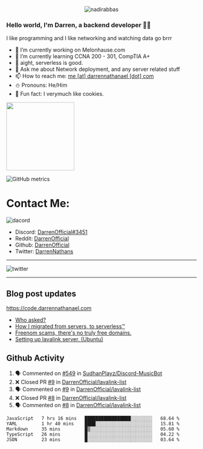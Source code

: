<p align="center"> <img src="https://komarev.com/ghpvc/?username=DarrenOfficial&label=Profile%20views&color=0e75b6&style=flat" alt="nadirabbas" /> </p>

### Hello world, I'm Darren, a backend developer 👨‍💻
I like programming and I like networking and watching data go brrr



- 🔭 I’m currently working on Melonhause.com 
- 🌴 I’m currently learning CCNA 200 - 301, CompTIA A+ 
- 🚀 aight, serverless is good.
- 💬 Ask me about Network deployment, and any server related stuff 
- 📫 How to reach me: [me [at] darrennathanael [dot] com](mailto:me@darrennathanael.com) 
- ⛄️ Pronouns: He/Him 
- 🍪 Fun fact: I verymuch like cookies. 



<img float="center" height="180em" src="https://github-readme-stats.vercel.app/api?hide_border=true&username=DarrenOfficial&show_icons=true&count_private=true&bg_color=00000000&title_color=7F7F7F&icon_color=7F7F7F&text_color=7F7F7F" />


![GitHub metrics](https://metrics.lecoq.io/DarrenOfficial)  


# Contact Me:

![dacord](https://discord.c99.nl/widget/theme-1/508296903960821771.png)

- Discord: [DarrenOfficial#3451](https://discord.com/users/508296903960821771)
- Reddit: [DarrenOfficial](https://reddit.com/u/DarrenOfficiallol)
- Github: [DarrenOfficial](https://github.com/DarrenOfficial)
- Twitter: [DarrenNathans](https://twitter.com/DarrenNathans)


---

<img alt="twitter" src="https://github-readme-twitter.gazf.vercel.app/api?id=DarrenNathans&layout=wide" />


---

## Blog post updates
https://code.darrennathanael.com
<!-- BLOG-POST-LIST:START -->
- [Who asked?](https://code.darrennathanael.com/who-asked)
- [How I migrated from servers, to serverless™](https://code.darrennathanael.com/how-i-migrated-from-servers-to-serverlesstm)
- [Freenom scams, there&#39;s no truly free domains.](https://code.darrennathanael.com/freenom-scams-theres-no-truly-free-domains)
- [Setting up lavalink server. &lpar;Ubuntu&rpar;](https://code.darrennathanael.com/setting-up-lavalink-server-ubuntu)
<!-- BLOG-POST-LIST:END -->


## Github Activity
<!--START_SECTION:activity-->
1. 🗣 Commented on [#549](https://github.com/SudhanPlayz/Discord-MusicBot/issues/549) in [SudhanPlayz/Discord-MusicBot](https://github.com/SudhanPlayz/Discord-MusicBot)
2. ❌ Closed PR [#9](https://github.com/DarrenOfficial/lavalink-list/pull/9) in [DarrenOfficial/lavalink-list](https://github.com/DarrenOfficial/lavalink-list)
3. 🗣 Commented on [#9](https://github.com/DarrenOfficial/lavalink-list/issues/9) in [DarrenOfficial/lavalink-list](https://github.com/DarrenOfficial/lavalink-list)
4. ❌ Closed PR [#8](https://github.com/DarrenOfficial/lavalink-list/pull/8) in [DarrenOfficial/lavalink-list](https://github.com/DarrenOfficial/lavalink-list)
5. 🗣 Commented on [#8](https://github.com/DarrenOfficial/lavalink-list/issues/8) in [DarrenOfficial/lavalink-list](https://github.com/DarrenOfficial/lavalink-list)
<!--END_SECTION:activity-->


<!--START_SECTION:waka-->
```text
JavaScript   7 hrs 16 mins   █████████████████░░░░░░░░   68.64 % 
YAML         1 hr 40 mins    ████░░░░░░░░░░░░░░░░░░░░░   15.81 % 
Markdown     35 mins         █▒░░░░░░░░░░░░░░░░░░░░░░░   05.60 % 
TypeScript   26 mins         █░░░░░░░░░░░░░░░░░░░░░░░░   04.22 % 
JSON         23 mins         █░░░░░░░░░░░░░░░░░░░░░░░░   03.64 % 
```
<!--END_SECTION:waka-->
